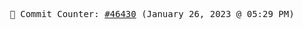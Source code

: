 <p align="center">
    <samp>
        📮 Commit Counter: <a href="https://github.com/Javascript-void0/Javascript-void0/commits/main">#46430</a> (January 26, 2023 @ 05:29 PM)
    </samp>
</p>